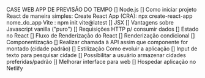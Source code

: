 CASE WEB APP DE PREVISÃO DO TEMPO
[] Node.js
[] Como iniciar projeto React de maneira simples:
Create React App (CRA): npx create-react-app nome_do_app
Vite : npm init vite@latest
[] JSX
[] Vantagens sobre Javascript vanilla ("puro")
[] Requisições HTTP p/ consumir dados
[] Estado no React
[] Fluxo de Renderização do React
[] Renderização condicional
[] Componentização
[] Realizar chamada à API assim que componente for montado (cidade padrão)
[] Estilização
Como evoluir a aplicação
[] Input de texto para pesquisar cidade
[] Possibilitar a usuário armazenar cidades preferidas/padrão
[] Melhorar interface para web
[] Hospedar aplicação no Netlify